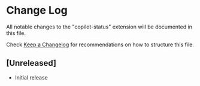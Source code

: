# Change Log

All notable changes to the "copilot-status" extension will be documented in this file.

Check [Keep a Changelog](http://keepachangelog.com/) for recommendations on how to structure this file.

## [Unreleased]

- Initial release
